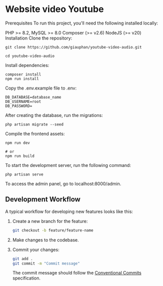 # Website video Youtube
Prerequisites
To run this project, you'll need the following installed locally:

PHP >= 8.2, MySQL >= 8.0
Composer (>= v2.6)
NodeJS (>= v20)
Installation
Clone the repository:
```
git clone https://github.com/giauphan/youtube-video-audio.git

cd youtube-video-audio

```

Install dependencies:
```
composer install 
npm run install
```
Copy the .env.example file to .env:

```
DB_DATABASE=database_name 
DB_USERNAME=root
DB_PASSWORD=
```

After creating the database, run the migrations:

```
php artisan migrate --seed
```
Compile the frontend assets:
```
npm run dev

# or
npm run build
```
To start the development server, run the following command:
```
php artisan serve 
```
To access the admin panel, go to localhost:8000/admin.

## Development Workflow

A typical workflow for developing new features looks like this:

1. Create a new branch for the feature:

   ```bash
   git checkout -b feature/feature-name
   ```

2. Make changes to the codebase.
3. Commit your changes:

   ```bash
   git add .
   git commit -m "Commit message"
   ```

   The commit message should follow the [Conventional Commits](https://www.conventionalcommits.org/en/v1.0.0/) specification.

